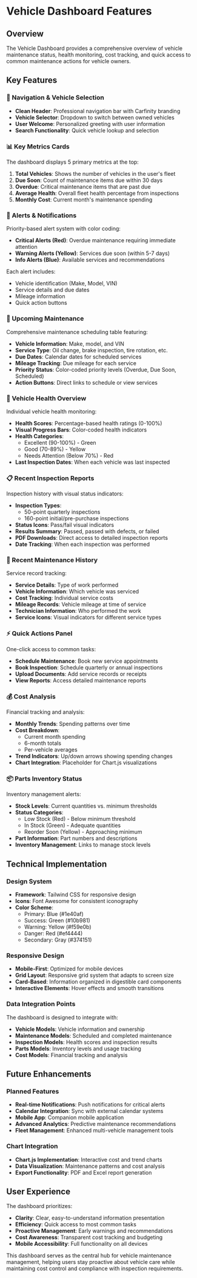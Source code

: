 # Vehicle Dashboard Features

## Overview
The Vehicle Dashboard provides a comprehensive overview of vehicle maintenance status, health monitoring, cost tracking, and quick access to common maintenance actions for vehicle owners.

## Key Features

### 🎯 Navigation & Vehicle Selection
- **Clean Header**: Professional navigation bar with Carfinity branding
- **Vehicle Selector**: Dropdown to switch between owned vehicles
- **User Welcome**: Personalized greeting with user information
- **Search Functionality**: Quick vehicle lookup and selection

### 📊 Key Metrics Cards
The dashboard displays 5 primary metrics at the top:

1. **Total Vehicles**: Shows the number of vehicles in the user's fleet
2. **Due Soon**: Count of maintenance items due within 30 days
3. **Overdue**: Critical maintenance items that are past due
4. **Average Health**: Overall fleet health percentage from inspections
5. **Monthly Cost**: Current month's maintenance spending

### 🚨 Alerts & Notifications
Priority-based alert system with color coding:

- **Critical Alerts (Red)**: Overdue maintenance requiring immediate attention
- **Warning Alerts (Yellow)**: Services due soon (within 5-7 days)
- **Info Alerts (Blue)**: Available services and recommendations

Each alert includes:
- Vehicle identification (Make, Model, VIN)
- Service details and due dates
- Mileage information
- Quick action buttons

### 📅 Upcoming Maintenance
Comprehensive maintenance scheduling table featuring:

- **Vehicle Information**: Make, model, and VIN
- **Service Type**: Oil change, brake inspection, tire rotation, etc.
- **Due Dates**: Calendar dates for scheduled services
- **Mileage Tracking**: Due mileage for each service
- **Priority Status**: Color-coded priority levels (Overdue, Due Soon, Scheduled)
- **Action Buttons**: Direct links to schedule or view services

### 💚 Vehicle Health Overview
Individual vehicle health monitoring:

- **Health Scores**: Percentage-based health ratings (0-100%)
- **Visual Progress Bars**: Color-coded health indicators
- **Health Categories**: 
  - Excellent (90-100%) - Green
  - Good (70-89%) - Yellow
  - Needs Attention (Below 70%) - Red
- **Last Inspection Dates**: When each vehicle was last inspected

### 📋 Recent Inspection Reports
Inspection history with visual status indicators:

- **Inspection Types**: 
  - 50-point quarterly inspections
  - 160-point initial/pre-purchase inspections
- **Status Icons**: Pass/fail visual indicators
- **Results Summary**: Passed, passed with defects, or failed
- **PDF Downloads**: Direct access to detailed inspection reports
- **Date Tracking**: When each inspection was performed

### 🔧 Recent Maintenance History
Service record tracking:

- **Service Details**: Type of work performed
- **Vehicle Information**: Which vehicle was serviced
- **Cost Tracking**: Individual service costs
- **Mileage Records**: Vehicle mileage at time of service
- **Technician Information**: Who performed the work
- **Service Icons**: Visual indicators for different service types

### ⚡ Quick Actions Panel
One-click access to common tasks:

- **Schedule Maintenance**: Book new service appointments
- **Book Inspection**: Schedule quarterly or annual inspections
- **Upload Documents**: Add service records or receipts
- **View Reports**: Access detailed maintenance reports

### 💰 Cost Analysis
Financial tracking and analysis:

- **Monthly Trends**: Spending patterns over time
- **Cost Breakdown**: 
  - Current month spending
  - 6-month totals
  - Per-vehicle averages
- **Trend Indicators**: Up/down arrows showing spending changes
- **Chart Integration**: Placeholder for Chart.js visualizations

### 📦 Parts Inventory Status
Inventory management alerts:

- **Stock Levels**: Current quantities vs. minimum thresholds
- **Status Categories**:
  - Low Stock (Red) - Below minimum threshold
  - In Stock (Green) - Adequate quantities
  - Reorder Soon (Yellow) - Approaching minimum
- **Part Information**: Part numbers and descriptions
- **Inventory Management**: Links to manage stock levels

## Technical Implementation

### Design System
- **Framework**: Tailwind CSS for responsive design
- **Icons**: Font Awesome for consistent iconography
- **Color Scheme**: 
  - Primary: Blue (#1e40af)
  - Success: Green (#10b981)
  - Warning: Yellow (#f59e0b)
  - Danger: Red (#ef4444)
  - Secondary: Gray (#374151)

### Responsive Design
- **Mobile-First**: Optimized for mobile devices
- **Grid Layout**: Responsive grid system that adapts to screen size
- **Card-Based**: Information organized in digestible card components
- **Interactive Elements**: Hover effects and smooth transitions

### Data Integration Points
The dashboard is designed to integrate with:

- **Vehicle Models**: Vehicle information and ownership
- **Maintenance Models**: Scheduled and completed maintenance
- **Inspection Models**: Health scores and inspection results
- **Parts Models**: Inventory levels and usage tracking
- **Cost Models**: Financial tracking and analysis

## Future Enhancements

### Planned Features
- **Real-time Notifications**: Push notifications for critical alerts
- **Calendar Integration**: Sync with external calendar systems
- **Mobile App**: Companion mobile application
- **Advanced Analytics**: Predictive maintenance recommendations
- **Fleet Management**: Enhanced multi-vehicle management tools

### Chart Integration
- **Chart.js Implementation**: Interactive cost and trend charts
- **Data Visualization**: Maintenance patterns and cost analysis
- **Export Functionality**: PDF and Excel report generation

## User Experience
The dashboard prioritizes:

- **Clarity**: Clear, easy-to-understand information presentation
- **Efficiency**: Quick access to most common tasks
- **Proactive Management**: Early warnings and recommendations
- **Cost Awareness**: Transparent cost tracking and budgeting
- **Mobile Accessibility**: Full functionality on all devices

This dashboard serves as the central hub for vehicle maintenance management, helping users stay proactive about vehicle care while maintaining cost control and compliance with inspection requirements.
